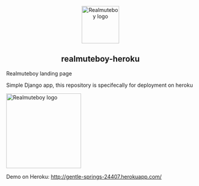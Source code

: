 <p align="center">
  <a href="http://gentle-springs-24407.herokuapp.com/" target="_blank" rel="noopener noreferrer"><img width="100" src="http://gentle-springs-24407.herokuapp.com/static/realmuteboy/img/favicon.ico" alt="Realmuteboy logo"></a>
</p>


<h2 align="center">realmuteboy-heroku</h2>

Realmuteboy landing page

Simple Django app, this repository is specifecally for deployment on heroku

<a href="http://gentle-springs-24407.herokuapp.com/" target="_blank" rel="noopener noreferrer"><img width="200" src="http://telegra.ph/file/862175abdedd9896f3ba9.png" alt="Realmuteboy logo"></a>

Demo on Heroku: http://gentle-springs-24407.herokuapp.com/
